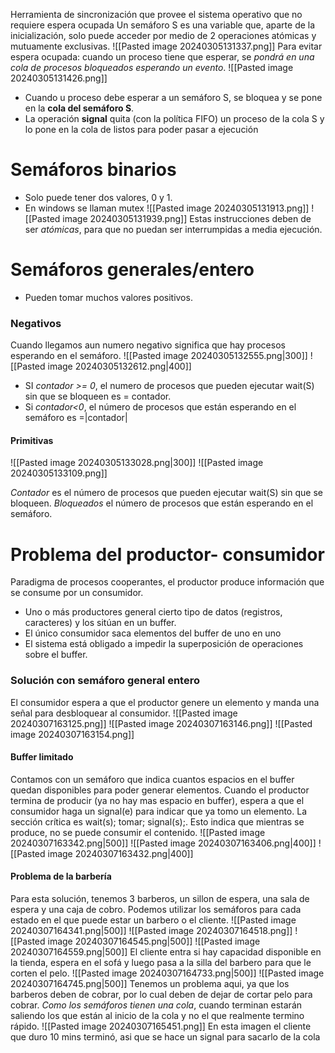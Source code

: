 Herramienta de sincronización que provee el sistema operativo que no requiere espera ocupada
Un semáforo S es una variable que, aparte de la inicialización, solo puede acceder por medio de 2 operaciones atómicas y mutuamente exclusivas.
![[Pasted image 20240305131337.png]]
Para evitar espera ocupada: cuando un proceso tiene que esperar, se *pondrá en una cola de procesos bloqueados esperando un evento*.
![[Pasted image 20240305131426.png]]
- Cuando u proceso debe esperar a un semáforo S, se bloquea y se pone en la **cola del semáforo S**.
- La operación **signal** quita (con la política FIFO) un proceso de la cola S y lo pone en la cola de listos para poder pasar a ejecución

# Semáforos binarios
- Solo puede tener dos valores, 0 y 1.
- En windows se llaman mutex
![[Pasted image 20240305131913.png]]
![[Pasted image 20240305131939.png]]
Estas instrucciones deben de ser *atómicas*, para que no puedan ser interrumpidas a media ejecución.
# Semáforos generales/entero
- Pueden tomar muchos valores positivos.
### Negativos
Cuando llegamos aun numero negativo significa que hay procesos esperando en el semáforo.
![[Pasted image 20240305132555.png|300]]
![[Pasted image 20240305132612.png|400]]

- SI *contador >= 0*, el numero de procesos que pueden ejecutar wait(S) sin que se bloqueen es = contador.
- Si *contador<0*, el número de procesos que están esperando en el semáforo es =|contador| 
#### Primitivas
![[Pasted image 20240305133028.png|300]]
![[Pasted image 20240305133109.png]]

*Contador* es el número de procesos que pueden ejecutar wait(S) sin que se bloqueen.
*Bloqueados* el número de procesos que están esperando en el semáforo.

# Problema del productor- consumidor
Paradigma de procesos cooperantes, el productor produce información que se consume por un consumidor.
- Uno o más productores general cierto tipo de datos (registros, caracteres) y los sitúan en un buffer.
- El único consumidor saca elementos del buffer de uno en uno
- El sistema está obligado a impedir la superposición de operaciones sobre el buffer.
### Solución con semáforo general entero
El consumidor espera a que el productor genere un elemento y manda una señal para desbloquear al consumidor.
![[Pasted image 20240307163125.png]]
![[Pasted image 20240307163146.png]]
![[Pasted image 20240307163154.png]]
#### Buffer limitado
Contamos con un semáforo que indica cuantos espacios en el buffer quedan disponibles para poder generar elementos.
Cuando el productor termina de producir (ya no hay mas espacio en buffer), espera a que el consumidor haga un signal(e) para indicar que ya tomo un elemento.
La sección crítica es wait(s); tomar; signal(s);. Esto indica que mientras se produce, no se puede consumir el contenido.
![[Pasted image 20240307163342.png|500]]
![[Pasted image 20240307163406.png|400]]
![[Pasted image 20240307163432.png|400]]
#### Problema de la barbería
Para esta solución, tenemos 3 barberos, un sillon de espera, una sala de espera y una caja de cobro.
Podemos utilizar los semáforos para cada estado en el que puede estar un barbero o el cliente.
![[Pasted image 20240307164341.png|500]]
![[Pasted image 20240307164518.png]]
![[Pasted image 20240307164545.png|500]]
![[Pasted image 20240307164559.png|500]]
El cliente entra si hay capacidad disponible en la tienda, espera en el sofá y luego pasa a la silla del barbero para que le corten el pelo. 
![[Pasted image 20240307164733.png|500]]
![[Pasted image 20240307164745.png|500]]
Tenemos un problema aqui, ya que los barberos deben de cobrar, por lo cual deben de dejar de cortar pelo para cobrar. *Como los semáforos tienen una cola*, cuando terminan estarán saliendo los que están al inicio de la cola y no el que realmente termino rápido.
![[Pasted image 20240307165451.png]]
En esta imagen el cliente que duro 10 mins terminó, asi que se hace un signal para sacarlo de la cola